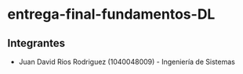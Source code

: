 # entrega-final-fundamentos-DL
## Integrantes
- Juan David Rios Rodriguez (1040048009) - Ingeniería de Sistemas
